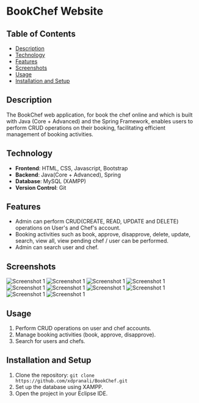 # BookChef Website

## Table of Contents
+ [Description](#description)
+ [Technology](#technology)
+ [Features](#features)
+ [Screenshots](#screenshots)
+ [Usage](#usage)
+ [Installation and Setup](#installationandsetup)

## Description <a name="description"></a>
The BookChef web application, for book the chef online and which is built with Java (Core + Advanced) and the Spring Framework, enables users to perform CRUD operations on their booking, facilitating efficient management of booking activities.

## Technology <a name="technology"></a>
- **Frontend**: HTML, CSS, Javascript, Bootstrap
- **Backend**: Java(Core + Advanced), Spring
- **Database**: MySQL (XAMPP)
- **Version Control**: Git

## Features <a name="features"></a>
- Admin can perform CRUD(CREATE, READ, UPDATE and DELETE) operations on User's and Chef's account.
- Booking activities such as book, approve, disapprove, delete, update, search, view all, view pending chef / user can be performed.
- Admin can search user and chef.

## Screenshots <a name="screenshots"></a>

![Screenshot 1](https://github.com/xdpranali/BookChef/blob/main/images/1.png)
![Screenshot 1](https://github.com/xdpranali/BookChef/blob/main/images/2.png)
![Screenshot 1](https://github.com/xdpranali/BookChef/blob/main/images/3.png)
![Screenshot 1](https://github.com/xdpranali/BookChef/blob/main/images/4.png)
![Screenshot 1](https://github.com/xdpranali/BookChef/blob/main/images/5.png)
![Screenshot 1](https://github.com/xdpranali/BookChef/blob/main/images/6.png)
![Screenshot 1](https://github.com/xdpranali/BookChef/blob/main/images/7.png)
![Screenshot 1](https://github.com/xdpranali/BookChef/blob/main/images/8.png)
![Screenshot 1](https://github.com/xdpranali/BookChef/blob/main/images/9.png)
![Screenshot 1](https://github.com/xdpranali/BookChef/blob/main/images/10.png)

## Usage <a name="usage"></a> 
1. Perform CRUD operations on user and chef accounts.
2. Manage booking activities (book, approve, disapprove).
3. Search for users and chefs.

## Installation and Setup <a name="installationandsetup"></a>
1. Clone the repository: `git clone https://github.com/xdpranali/BookChef.git`
2. Set up the database using XAMPP.
3. Open the project in your Eclipse IDE.
